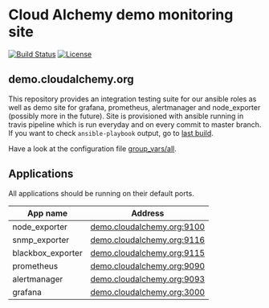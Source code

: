 Cloud Alchemy demo monitoring site
==================================

[![Build Status](https://travis-ci.org/cloudalchemy/demo-site.svg?branch=master)](https://travis-ci.org/cloudalchemy/demo-site) [![License](https://img.shields.io/badge/license-MIT%20License-brightgreen.svg)](https://opensource.org/licenses/MIT)

demo.cloudalchemy.org
---------------------

This repository provides an integration testing suite for our ansible roles as well as demo site for grafana, prometheus, alertmanager and node_exporter (possibly more in the future).
Site is provisioned with ansible running in travis pipeline which is run everyday and on every commit to master branch. If you want to check `ansible-playbook` output, go to [last build](https://travis-ci.org/cloudalchemy/demo-site).

Have a look at the configuration file [group_vars/all](group_vars/all).

Applications
------------

All applications should be running on their default ports.

| App name          | Address                                                         |
|-------------------|-----------------------------------------------------------------|
| node_exporter     | [demo.cloudalchemy.org:9100](http://demo.cloudalchemy.org:9100) |
| snmp_exporter     | [demo.cloudalchemy.org:9116](http://demo.cloudalchemy.org:9116) |
| blackbox_exporter | [demo.cloudalchemy.org:9115](http://demo.cloudalchemy.org:9115) |
| prometheus        | [demo.cloudalchemy.org:9090](http://demo.cloudalchemy.org:9090) |
| alertmanager      | [demo.cloudalchemy.org:9093](http://demo.cloudalchemy.org:9093) |
| grafana           | [demo.cloudalchemy.org:3000](http://demo.cloudalchemy.org:3000) |

